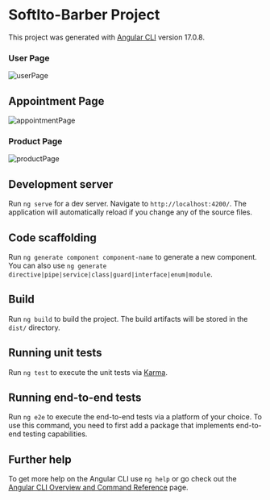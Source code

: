 # SoftIto-Barber Project

This project was generated with [Angular CLI](https://github.com/angular/angular-cli) version 17.0.8.

### User Page
![userPage](https://github.com/Basakkayaa/barber/assets/107078324/1287a4d9-b527-4201-af5c-3dd55fdc67bc)
## Appointment Page
![appointmentPage](https://github.com/Basakkayaa/barber/assets/107078324/25451bfb-8d76-45e2-9bda-0e0735d0ca03)
### Product Page
![productPage](https://github.com/Basakkayaa/barber/assets/107078324/7ba6cf8b-c8f5-4820-9bd5-a22ca195f15f)




## Development server

Run `ng serve` for a dev server. Navigate to `http://localhost:4200/`. The application will automatically reload if you change any of the source files.

## Code scaffolding

Run `ng generate component component-name` to generate a new component. You can also use `ng generate directive|pipe|service|class|guard|interface|enum|module`.

## Build

Run `ng build` to build the project. The build artifacts will be stored in the `dist/` directory.

## Running unit tests

Run `ng test` to execute the unit tests via [Karma](https://karma-runner.github.io).

## Running end-to-end tests

Run `ng e2e` to execute the end-to-end tests via a platform of your choice. To use this command, you need to first add a package that implements end-to-end testing capabilities.

## Further help

To get more help on the Angular CLI use `ng help` or go check out the [Angular CLI Overview and Command Reference](https://angular.io/cli) page.

